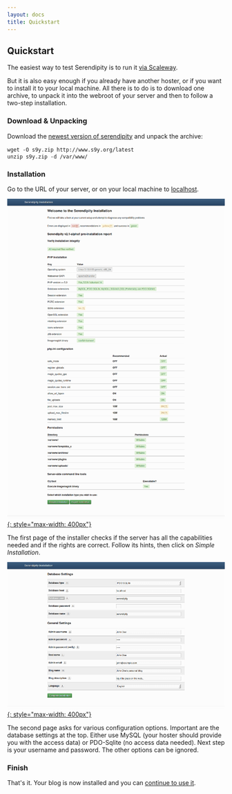 ```yaml
---
layout: docs
title: Quickstart
---
```


## Quickstart

The easiest way to test Serendipity is to run it [via Scaleway](https://www.scaleway.com/imagehub/serendipity/). 

But it is also easy enough if you already have another hoster, or if you want to install it to your local machine. All there is to do is to download one archive, to unpack it into the webroot of your server and then to follow a two-step installation.

### Download & Unpacking 

Download the [newest version of serendipity](http://www.s9y.org/latest) and unpack the archive:

    wget -O s9y.zip http://www.s9y.org/latest
    unzip s9y.zip -d /var/www/

### Installation

Go to the URL of your server, or on your local machine to [localhost](http://localhost/serendipity).

[![first page of the installer](/img/quickstart/s9y_installer1_thumb.png){: style="max-width: 400px"}](/img/quickstart/s9y_installer1.png)

The first page of the installer checks if the server has all the capabilities needed and if the rights are correct. Follow its hints, then click on *Simple Installation*.

[![second page of the installer](/img/quickstart/s9y_installer2_thumb.png){: style="max-width: 400px"}](/img/quickstart/s9y_installer2.png)

The second page asks for various configuration options. Important are the database settings at the top. Either use MySQL (your hoster should provide you with the access data) or PDO-Sqlite (no access data needed). Next step is your username and password. The other options can be ignored.

### Finish

That's it. Your blog is now installed and you can [continue to use it](/docs/users/using/index.html).
